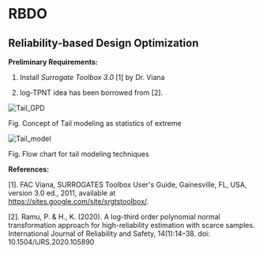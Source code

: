 # RBDO
## Reliability-based Design Optimization 


**Preliminary Requirements:**
1. Install _Surrogate Toolbox 3.0_ [1] by Dr. Viana

2. log-TPNT idea has been borrowed from [2].




![Tail_GPD](https://github.com/deepanshuIITM/RBDO/assets/137225940/529e629a-b1a6-42ce-a218-ff9e81c63b84)

Fig. Concept of Tail modeling as statistics of extreme


![Tail_model](https://github.com/deepanshuIITM/RBDO/assets/137225940/14e49216-7149-4b50-a015-f8c3a675b5b0)

Fig. Flow chart for tail modeling techniques

**References:**

[1]. FAC Viana, SURROGATES Toolbox User's Guide, Gainesville, FL, USA, version 3.0 ed., 2011, available at https://sites.google.com/site/srgtstoolbox/.

[2]. Ramu, P. & H., K. (2020). A log-third order polynomial normal transformation approach for high-reliability estimation with scarce samples. International Journal of Reliability and Safety, 14(1):14–38. doi: 10.1504/IJRS.2020.105890

